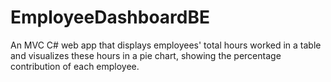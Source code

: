 # EmployeeDashboardBE
An MVC C# web app that displays employees' total hours worked in a table and visualizes these hours in a pie chart, showing the percentage contribution of each employee.
